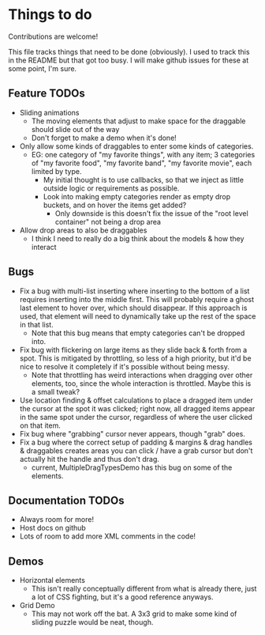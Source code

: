# Things to do

Contributions are welcome!

This file tracks things that need to be done (obviously). I used to track this in the README but that got too busy. I will make github issues for these at some point, I'm sure.

## Feature TODOs

* Sliding animations
  * The moving elements that adjust to make space for the draggable should slide out of the way
  * Don't forget to make a demo when it's done!
* Only allow some kinds of draggables to enter some kinds of categories.
  * EG: one category of "my favorite things", with any item; 3 categories of "my favorite food", "my favorite band", "my favorite movie", each limited by type.
    * My initial thought is to use callbacks, so that we inject as little outside logic or requirements as possible.
    * Look into making empty categories render as empty drop buckets, and on hover the items get added?
      * Only downside is this doesn't fix the issue of the "root level container" not being a drop area
* Allow drop areas to also be draggables
  * I think I need to really do a big think about the models & how they interact

## Bugs


* Fix a bug with multi-list inserting where inserting to the bottom of a list requires inserting into the middle first. This will probably require a ghost last element to hover over, which should disappear. If this approach is used, that element will need to dynamically take up the rest of the space in that list.
  * Note that this bug means that empty categories can't be dropped into.
* Fix bug with flickering on large items as they slide back & forth from a spot. This is mitigated by throttling, so less of a high priority, but it'd be nice to resolve it completely if it's possible without being messy.
  * Note that throttling has weird interactions when dragging over other elements, too, since the whole interaction is throttled. Maybe this is a small tweak?
* Use location finding & offset calculations to place a dragged item under the cursor at the spot it was clicked; right now, all dragged items appear in the same spot under the cursor, regardless of where the user clicked on that item.
* Fix bug where "grabbing" cursor never appears, though "grab" does.
* Fix a bug where the correct setup of padding & margins & drag handles & draggables creates areas you can click / have a grab cursor but don't actually hit the handle and thus don't drag.
  * current, MultipleDragTypesDemo has this bug on some of the elements.

## Documentation TODOs

* Always room for more!
* Host docs on github
* Lots of room to add more XML comments in the code!

## Demos

* Horizontal elements
  * This isn't really conceptually different from what is already there, just a lot of CSS fighting,
    but it's a good reference anyways.
* Grid Demo
  * This may not work off the bat. A 3x3 grid to make some kind of sliding puzzle would be neat, though.

